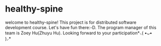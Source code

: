 # healthy-spine
welcome to healthy-spine! This project is for distributed software development course. Let's have fun there:-D.
The program manager of this team is Zoey Hu(Zhuyu Hu). Looking forward to your participation*⸜( •ᴗ• )⸝*
